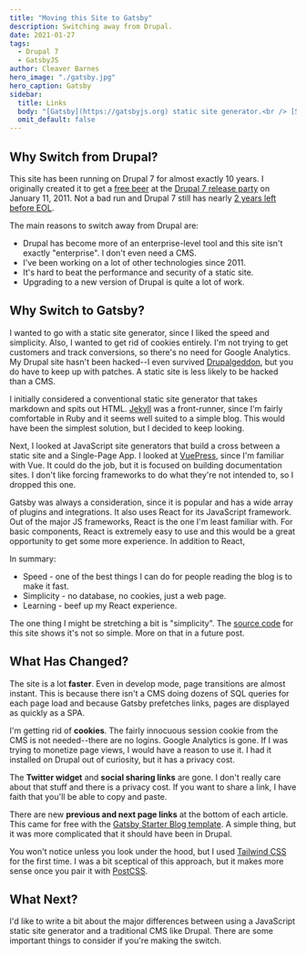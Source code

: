 ```yaml
---
title: "Moving this Site to Gatsby"
description: Switching away from Drupal.
date: 2021-01-27
tags:
  - Drupal 7
  - GatsbyJS
author: Cleaver Barnes
hero_image: "./gatsby.jpg"
hero_caption: Gatsby
sidebar:
  title: Links
  body: "[Gatsby](https://gatsbyjs.org) static site generator.<br /> [Source code](https://github.com/cleaver/cleaver-gatsby) for this site.<br /> [How to GraphQL](https://www.howtographql.com/) on querying content.<br /> [Tailwind CSS](https://tailwindcss.com/)."
  omit_default: false
---
```

## Why Switch from Drupal?

This site has been running on Drupal 7 for almost exactly 10 years. I originally created it to get a [free beer](/blog/drupal-hookpagealter-example) at the [Drupal 7 release party](https://groups.drupal.org/node/113014) on January 11, 2011. Not a bad run and Drupal 7 still has nearly [2 years left before EOL](https://www.drupal.org/psa-2019-02-25).

The main reasons to switch away from Drupal are:

- Drupal has become more of an enterprise-level tool and this site isn't exactly "enterprise". I don't even need a CMS.
- I've been working on a lot of other technologies since 2011.
- It's hard to beat the performance and security of a static site.
- Upgrading to a new version of Drupal is quite a lot of work.

## Why Switch to Gatsby?

I wanted to go with a static site generator, since I liked the speed and simplicity. Also, I wanted to get rid of cookies entirely. I'm not trying to get customers and track conversions, so there's no need for Google Analytics. My Drupal site hasn't been hacked--I even survived [Drupalgeddon](https://www.drupal.org/forum/newsletters/security-advisories-for-drupal-core/2014-10-15/sa-core-2014-005-drupal-core-sql), but you do have to keep up with patches. A static site is less likely to be hacked than a CMS.

I initially considered a conventional static site generator that takes markdown and spits out HTML. [Jekyll](https://jekyllrb.com/) was a front-runner, since I'm fairly comfortable in Ruby and it seems well suited to a simple blog. This would have been the simplest solution, but I decided to keep looking.

Next, I looked at JavaScript site generators that build a cross between a static site and a Single-Page App. I looked at [VuePress](https://vuepress.vuejs.org/), since I'm familiar with Vue. It could do the job, but it is focused on building documentation sites. I don't like forcing frameworks to do what they're not intended to, so I dropped this one.

Gatsby was always a consideration, since it is popular and has a wide array of plugins and integrations. It also uses React for its JavaScript framework. Out of the major JS frameworks, React is the one I'm least familiar with. For basic components, React is extremely easy to use and this would be a great opportunity to get some more experience. In addition to React,

In summary:

- Speed - one of the best things I can do for people reading the blog is to make it fast.
- Simplicity - no database, no cookies, just a web page.
- Learning - beef up my React experience.

The one thing I might be stretching a bit is "simplicity". The [source code](https://github.com/cleaver/cleaver-gatsby) for this site shows it's not so simple. More on that in a future post.

## What Has Changed?

The site is a lot **faster**. Even in develop mode, page transitions are almost instant. This is because there isn't a CMS doing dozens of SQL queries for each page load and because Gatsby prefetches links, pages are displayed as quickly as a SPA.

I'm getting rid of **cookies**. The fairly innocuous session cookie from the CMS is not needed--there are no logins. Google Analytics is gone. If I was trying to monetize page views, I would have a reason to use it. I had it installed on Drupal out of curiosity, but it has a privacy cost.

The **Twitter widget** and **social sharing links** are gone. I don't really care about that stuff and there is a privacy cost. If you want to share a link, I have faith that you'll be able to copy and paste.

There are new **previous and next page links** at the bottom of each article. This came for free with the [Gatsby Starter Blog template](https://github.com/gatsbyjs/gatsby-starter-blog). A simple thing, but it was more complicated that it should have been in Drupal.

You won't notice unless you look under the hood, but I used [Tailwind CSS](https://tailwindcss.com/) for the first time. I was a bit sceptical of this approach, but it makes more sense once you pair it with [PostCSS](https://postcss.org/).

## What Next?

I'd like to write a bit about the major differences between using a JavaScript static site generator and a traditional CMS like Drupal. There are some important things to consider if you're making the switch.